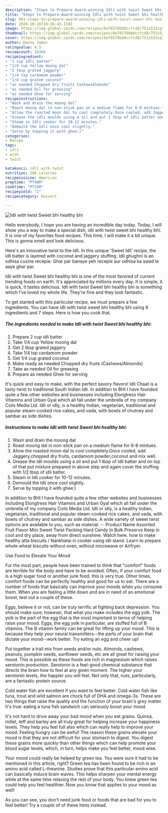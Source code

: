 ```yaml
---
description: "Steps to Prepare Award-winning Idli with twist Sweet bhi healthy bhi"
title: "Steps to Prepare Award-winning Idli with twist Sweet bhi healthy bhi"
slug: 961-steps-to-prepare-award-winning-idli-with-twist-sweet-bhi-healthy-bhi
date: 2020-10-16T16:36:43.134Z
image: https://img-global.cpcdn.com/recipes/6e78576bb0ccfcd8/751x532cq70/idli-with-twist-sweet-bhi-healthy-bhi-recipe-main-photo.jpg
thumbnail: https://img-global.cpcdn.com/recipes/6e78576bb0ccfcd8/751x532cq70/idli-with-twist-sweet-bhi-healthy-bhi-recipe-main-photo.jpg
cover: https://img-global.cpcdn.com/recipes/6e78576bb0ccfcd8/751x532cq70/idli-with-twist-sweet-bhi-healthy-bhi-recipe-main-photo.jpg
author: Danny James
ratingvalue: 4.5
reviewcount: 18368
recipeingredient:
- "2 cup idli batter"
- "1/4 cup Yellow moong dal"
- "2 tbsp grated jaggery"
- "1/4 tsp cardamom powder"
- "1/4 cup grated coconut"
- "as needed Chopped dry fruits CashewsAlmonds"
- "as needed Oil for greasing"
- "as needed Ghee for serving"
recipeinstructions:
- "Wash and drain the moong dal"
- "Roast moong dal in non-stick pan on a medium flame for 6-8 mintues."
- "Allow the roasted moon dal to cool completely.Once cooled, add Jaggery,chopped dry fruits, cardamom powder,coconut and mix well."
- "Grease the idli moulds using a oil and put 1 tbsp of idli batter and on top of that put mixture prepared in above step and again cover the stuffing with 1/2 tbsp of idli batter."
- "Steam in Idli cooker for 10-12 minutes."
- "Demould the Idli once cool slightly."
- "Serve by topping it with ghee:)"
categories:
- Recipe
tags:
- idli
- with
- twist

katakunci: idli with twist 
nutrition: 208 calories
recipecuisine: American
preptime: "PT40M"
cooktime: "PT33M"
recipeyield: "2"
recipecategory: Dessert

---
```



![Idli with twist Sweet bhi healthy bhi](https://img-global.cpcdn.com/recipes/6e78576bb0ccfcd8/751x532cq70/idli-with-twist-sweet-bhi-healthy-bhi-recipe-main-photo.jpg)

Hello everybody, I hope you are having an incredible day today. Today, I will show you a way to make a special dish, idli with twist sweet bhi healthy bhi. It is one of my favorites food recipes. This time, I will make it a bit unique. This is gonna smell and look delicious.

Here&#39;s an innovative twist to the Idli. In this unique &#39;Sweet Idli&#39; recipe, the idli batter is layered with coconut and jaggery stuffing. Idli ghughni is an odhisa cusine recepie. Ghar par banaye yeh recepie aur odhisa ka swad le aaye ghar par.

Idli with twist Sweet bhi healthy bhi is one of the most favored of current trending foods on earth. It's appreciated by millions every day. It is simple, it is quick, it tastes delicious. Idli with twist Sweet bhi healthy bhi is something which I've loved my whole life. They're fine and they look fantastic.


To get started with this particular recipe, we must prepare a few ingredients. You can have idli with twist sweet bhi healthy bhi using 8 ingredients and 7 steps. Here is how you cook that.

<!--inarticleads1-->

##### The ingredients needed to make Idli with twist Sweet bhi healthy bhi:

1. Prepare 2 cup idli batter
1. Take 1/4 cup Yellow moong dal
1. Get 2 tbsp grated jaggery
1. Take 1/4 tsp cardamom powder
1. Get 1/4 cup grated coconut
1. Make ready as needed Chopped dry fruits (Cashews/Almonds)
1. Take as needed Oil for greasing
1. Prepare as needed Ghee for serving


It&#39;s quick and easy to make, with the perfect savory flavors! Idli Chaat is a tasty twist to traditional South Indian Idli. In addition to BHI I have founded quite a few other websites and businesses including Elongtress Hair Vitamins and Urban Gyal which all fall under the umbrella of my company Coils Media Ltd. Idli or idly, is a healthy Indian, vegetarian, traditional and popular steam-cooked rice cakes, and vada, with bowls of chutney and sambar as side dishes. 

<!--inarticleads2-->

##### Instructions to make Idli with twist Sweet bhi healthy bhi:

1. Wash and drain the moong dal
1. Roast moong dal in non-stick pan on a medium flame for 6-8 mintues.
1. Allow the roasted moon dal to cool completely.Once cooled, add Jaggery,chopped dry fruits, cardamom powder,coconut and mix well.
1. Grease the idli moulds using a oil and put 1 tbsp of idli batter and on top of that put mixture prepared in above step and again cover the stuffing with 1/2 tbsp of idli batter.
1. Steam in Idli cooker for 10-12 minutes.
1. Demould the Idli once cool slightly.
1. Serve by topping it with ghee:)


In addition to BHI I have founded quite a few other websites and businesses including Elongtress Hair Vitamins and Urban Gyal which all fall under the umbrella of my company Coils Media Ltd. Idli or idly, is a healthy Indian, vegetarian, traditional and popular steam-cooked rice cakes, and vada, with bowls of chutney and sambar as side dishes. A wide variety of sweet twist options are available to you, such as material. ··· Product Name Assorted Fruit Flavor Mini Sweet Twist Packing Hard Candy In Bulk Preserve Keep in cool and dry place, away from direct sunshine. Watch here. how to make healthy atta biscuits / Nankhatai in cooker using idli stand. Learn to prepare whole wheat biscuits without oven, without microwave or Airfryer. 

Use Food to Elevate Your Mood


For the most part, people have been trained to think that "comfort" foods are terrible for the body and have to be avoided. Often, if your comfort food is a high sugar food or another junk food, this is very true. Other times, comfort foods can be perfectly healthy and good for us to eat. There are a number of foods that basically can improve your moods when you consume them. When you are feeling a little down and are in need of an emotional boost, test out a couple of these.

Eggs, believe it or not, can be truly terrific at fighting back depression. You should make sure, however, that what you make includes the egg yolk. The yolk is the part of the egg that is the most important in terms of helping raise your mood. Eggs, the egg yolk in particular, are stuffed full of B vitamins. The B vitamin family can be great for lifting up your mood. This is because they help your neural transmitters--the parts of your brain that dictate your mood--work better. Try eating an egg and cheer up!

Put together a trail mix from seeds and/or nuts. Almonds, cashews, peanuts, pumpkin seeds, sunflower seeds, etc are all great for raising your mood. This is possible as these foods are rich in magnesium which raises serotonin production. Serotonin is a feel-good chemical substance that directs the brain how to feel at any given moment. The higher your serotonin levels, the happier you will feel. Not only that, nuts, particularly, are a fantastic protein source.

Cold water fish are excellent if you want to feel better. Cold water fish like tuna, trout and wild salmon are chock full of DHA and omega-3s. These are two things that raise the quality and the function of your brain's grey matter. It's true: eating a tuna fish sandwich can seriously boost your mood. 

It's not hard to drive away your bad mood when you eat grains. Quinoa, millet, teff and barley are all truly great for helping increase your happiness levels. They help you feel full also which can really help to improve your mood. Feeling hungry can be awful! The reason these grains elevate your mood is that they are not difficult for your stomach to digest. You digest these grains more quickly than other things which can help promote your blood sugar levels, which, in turn, helps make you feel better, mood wise.

Your mood could really be helped by green tea. You were sure it had to be mentioned in this article, right? Green tea has been found to be rich in an amino acid called L-theanine. Studies prove that this particular amino acid can basically induce brain waves. This helps sharpen your mental energy while at the same time relaxing the rest of your body. You knew green tea could help you feel healthier. Now you know that applies to your mood as well!

As you can see, you don't need junk food or foods that are bad for you to feel better! Try  a  couple of  of  these  hints  instead.

